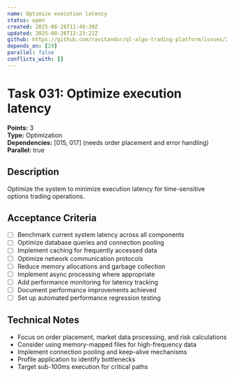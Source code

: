 ```yaml
---
name: Optimize execution latency
status: open
created: 2025-08-26T11:49:39Z
updated: 2025-08-26T12:23:22Z
github: https://github.com/ravitandur/ql-algo-trading-platform/issues/29
depends_on: [29]
parallel: false
conflicts_with: []
---
```


# Task 031: Optimize execution latency

**Points:** 3  
**Type:** Optimization  
**Dependencies:** [015, 017] (needs order placement and error handling)  
**Parallel:** true

## Description
Optimize the system to minimize execution latency for time-sensitive options trading operations.

## Acceptance Criteria
- [ ] Benchmark current system latency across all components
- [ ] Optimize database queries and connection pooling
- [ ] Implement caching for frequently accessed data
- [ ] Optimize network communication protocols
- [ ] Reduce memory allocations and garbage collection
- [ ] Implement async processing where appropriate
- [ ] Add performance monitoring for latency tracking
- [ ] Document performance improvements achieved
- [ ] Set up automated performance regression testing

## Technical Notes
- Focus on order placement, market data processing, and risk calculations
- Consider using memory-mapped files for high-frequency data
- Implement connection pooling and keep-alive mechanisms
- Profile application to identify bottlenecks
- Target sub-100ms execution for critical paths
